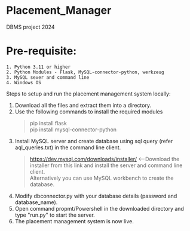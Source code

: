 # Placement_Manager
 DBMS project 2024

# Pre-requisite:
	1. Python 3.11 or higher
    2. Python Modules - Flask, MySQL-connector-python, werkzeug
	3. MySQL sever and command line
 	4. Windows OS

 Steps to setup and run the placement management system locally:

 1. Download all the files and extract them into a directory.
 2. Use the following commands to install the required modules
    >pip install flask <br>pip install mysql-connector-python
4. Install MySQL server and create database using sql query (refer aql_queries.txt) in the command line client.
   >https://dev.mysql.com/downloads/installer/ <--Download the installer from this link and install the server and command line client.<br>
   >Alternatively you can use MySQL workbench to create the database.
5. Modify dbconnector.py with your database details (password and database_name).
6. Open command propmt/Powershell in the downloaded directory and type "run.py" to start the server.
7. The placement management system is now live.

